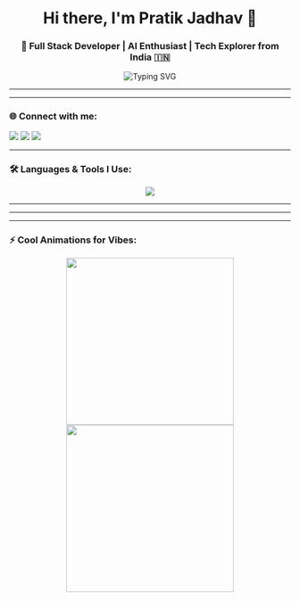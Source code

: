 <h1 align="center">Hi there, I'm Pratik Jadhav 👋</h1>
<h3 align="center">🚀 Full Stack Developer | AI Enthusiast | Tech Explorer from India 🇮🇳</h3>

<p align="center">
  <img src="https://readme-typing-svg.herokuapp.com?font=Fira+Code&duration=2000&pause=1000&color=00F700&center=true&vCenter=true&width=435&lines=Full+Stack+Developer;AI+and+ML+Explorer;Lifelong+Learner+%F0%9F%93%9A;Open+Source+Contributor" alt="Typing SVG" />
</p>

---

---

### 🌐 Connect with me:
<p align="left">
  <a href="mailto:pratikjadhav2070@gmail.com"><img src="https://img.shields.io/badge/Gmail-D14836?style=for-the-badge&logo=gmail&logoColor=white"/></a>
  <a href="https://www.linkedin.com/in/pratikjadhav0049/" target="_blank"><img src="https://img.shields.io/badge/LinkedIn-0077B5?style=for-the-badge&logo=linkedin&logoColor=white" /></a>
  <a href="https://github.com/pratik0049" target="_blank"><img src="https://img.shields.io/badge/GitHub-100000?style=for-the-badge&logo=github&logoColor=white"/></a>
</p>

---

### 🛠️ Languages & Tools I Use:

<div align="center">
  <img src="https://skillicons.dev/icons?i= n8n,java,spring,react,js,html,css,python,django,mysql,mongodb,git,postman,cpp,c,opencv,pandas,seaborn,linux,vscode,spring boot" />
</div>

<p align="left">
  <!-- Repetition avoided by using skill icons section -->
</p>

---


---


---

### ⚡ Cool Animations for Vibes:

<p align="center">
  <img src="https://media.giphy.com/media/qgQUggAC3Pfv687qPC/giphy.gif" width="300"/>
  <img src="https://media.giphy.com/media/xT9IgzoKnwFNmISR8I/giphy.gif" width="300"/>
</p>
